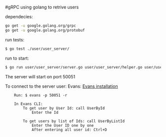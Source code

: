 #gRPC using golang to retrive users

dependecies:

```bash
go get -u google.golang.org/grpc
go get -u google.golang.org/protobuf
```

run tests:

```bash
$ go test ./user/user_server/
```

run to start:

```bash
$ go run user/user_server/server.go user/user_server/helper.go user/user_server/db.go user/user_server/models.go
```

The server will start on port 50051

To connect to the server user:
Evans:
[Evans installation](https://github.com/ktr0731/evans#installation)

        Run: $ evans -p 50051 -r

        In Evans CLI:
            To get user by User Id: call UserById
                Enter the Id

            To get users by list of Ids: call UserByListId
                Enter the User ID one by one
                After entering all user id: Ctrl+D
